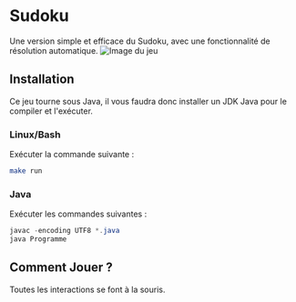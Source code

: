 # Sudoku

Une version simple et efficace du Sudoku, avec une fonctionnalité de résolution automatique.
![Image du jeu](https://image.noelshack.com/fichiers/2020/49/2/1606846107-java-rizcphnjin.png)

## Installation

Ce jeu tourne sous Java, il vous faudra donc installer un JDK Java pour le compiler et l'exécuter.

### Linux/Bash

Exécuter la commande suivante : 

```bash
make run
```

### Java

Exécuter les commandes suivantes :
```java
javac -encoding UTF8 *.java
java Programme
```

## Comment Jouer ?

Toutes les interactions se font à la souris.
